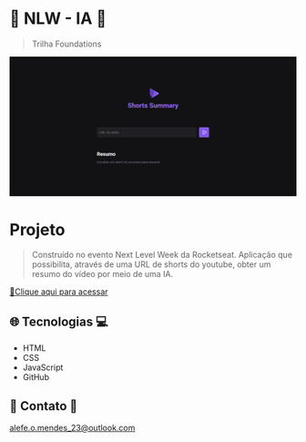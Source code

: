 # 🤖 NLW - IA 🤖
>Trilha Foundations

![preview](./.github/preview.png)

# Projeto 
> Construído no evento Next Level Week da Rocketseat. Aplicação que possibilita, através de uma URL de shorts do youtube, obter um resumo do vídeo por meio de uma IA. 

[🔗Clique aqui para acessar](https://alefemendes.github.io/nlwia/)

## 🌐 Tecnologias 💻

- HTML  
- CSS
- JavaScript
- GitHub

## 📲 Contato 📲

alefe.o.mendes_23@outlook.com
